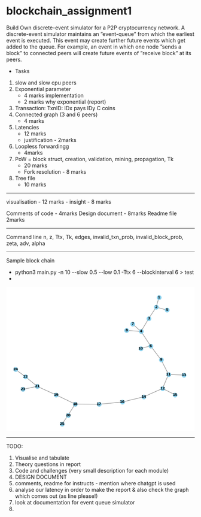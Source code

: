 # blockchain_assignment1
Build Own discrete-event simulator for a P2P cryptocurrency
network.
A discrete-event simulator maintains an ”event-queue” from which the earliest event is executed. This event may create further future events which get added to the queue. For example,
an event in which one node ”sends a block” to connected peers will create future events of ”receive block” at its peers.

- Tasks
1. slow and slow cpu peers
2. Exponential parameter
    - 4 marks implementation 
    - 2 marks why exponential (report)
3. Transaction: TxnID: IDx pays IDy C coins
4. Connected graph (3 and 6 peers)
    - 4 marks
5. Latencies
    - 12 marks
    - justification - 2marks
6. Loopless forwardingg
    - 4marks
7. PoW = block struct, creation, validation, mining, propagation, Tk
    - 20 marks
    - Fork resolution - 8 marks
8. Tree file
    - 10 marks

---
visualisation 
    - 12 marks
    - insight - 8 marks

Comments of code - 4marks
Design document - 8marks
Readme file 2marks

---
Command line
n, z, Ttx, Tk, edges,  invalid_txn_prob, invalid_block_prob, zeta, adv, alpha

---
Sample block chain
-  python3 main.py -n 10 --slow 0.5 --low 0.1 -Ttx 6 --blockinterval 6 > test
- 
![Alt text](Report/image.png)


----
TODO: 
1. Visualise and tabulate 
2. Theory questions in report
3. Code and challenges (very small description for each module)
4. DESIGN DOCUMENT
5. comments, readme for instructs - mention where chatgpt is used
6. analyse our latency in order to make the report & also check the graph which comes out (as line please!)
7. look at documentation for event queue simulator
8. 
